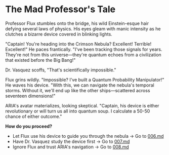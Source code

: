 # The Mad Professor's Tale

Professor Flux stumbles onto the bridge, his wild Einstein-esque hair defying several laws of physics. His eyes gleam with manic intensity as he clutches a bizarre device covered in blinking lights.

"Captain! You're heading into the Crimson Nebula? Excellent! Terrible! Excellent!" He paces frantically. "I've been tracking those signals for years. They're not from this universe—they're quantum echoes from a civilization that existed before the Big Bang!"

Dr. Vasquez scoffs, "That's scientifically impossible."

Flux grins wildly. "Impossible? I've built a Quantum Probability Manipulator!" He waves his device. "With this, we can navigate the nebula's temporal storms. Without it, we'll end up like the other ships—scattered across seventeen dimensions!"

ARIA's avatar materializes, looking skeptical. "Captain, his device is either revolutionary or will turn us all into quantum soup. I calculate a 50-50 chance of either outcome."

**How do you proceed?**

- Let Flux use his device to guide you through the nebula → Go to [006.md](006.md)
- Have Dr. Vasquez study the device first → Go to [007.md](007.md)
- Ignore Flux and trust ARIA's navigation → Go to [008.md](008.md)